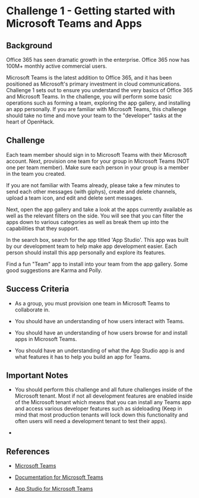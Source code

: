 # Challenge 1 - Getting started with Microsoft Teams and Apps

## Background

Office 365 has seen dramatic growth in the enterprise. Office 365 now has 100M+ monthly active commercial users.

Microsoft Teams is the latest addition to Office 365, and it has been positioned as Microsoft's primary investment in cloud communications. Challenge 1 sets out to ensure you understand the very basics of Office 365 and Microsoft Teams. In the challenge, you will perform some basic operations such as forming a team, exploring the app gallery, and installing an app personally. If you are familiar with Microsoft Teams, this challenge should take no time and move your team to the "developer" tasks at the heart of OpenHack.

## Challenge

Each team member should sign in to Microsoft Teams with their Microsoft account. Next, provision one team for your group in Microsoft Teams (NOT one per team member). Make sure each person in your group is a member in the team you created.

If you are not familiar with Teams already, please take a few minutes to send each other messages (with giphys), create and delete channels, upload a team icon, and edit and delete sent messages.

Next, open the app gallery and take a look at the apps currently available as well as the relevant filters on the side. You will see that you can filter the apps down to various categories as well as break them up into the capabilities that they support.

In the search box, search for the app titled 'App Studio'. This app was built by our development team to help make app development easier. Each person should install this app personally and explore its features.

Find a fun "Team" app to install into your team from the app gallery. Some good suggestions are Karma and Polly. 

## Success Criteria

- As a group, you must provision one team in Microsoft Teams to collaborate in.

- You should have an understanding of how users interact with Teams.

- You should have an understanding of how users browse for and install apps in Microsoft Teams.

- You should have an understanding of what the App Studio app is and what features it has to help you build an app for Teams.

## Important Notes

- You should perform this challenge and all future challenges inside of the Microsoft tenant. Most if not all development features are enabled inside of the Microsoft tenant which means that you can install any Teams app and access various developer features such as sideloading (Keep in mind that most production tenants will lock down this functionality and often users will need a development tenant to test their apps).

- 

## References

- [Microsoft Teams](https://teams.microsoft.com)

- [Documentation for Microsoft Teams](https://docs.microsoft.com/en-us/MicrosoftTeams/Microsoft-Teams)

- [App Studio for Microsoft Teams](https://docs.microsoft.com/en-us/microsoftteams/platform/get-started/get-started-app-studio)